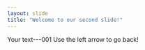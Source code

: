 ```yaml
---
layout: slide
title: "Welcome to our second slide!"
---
```

Your text---001
Use the left arrow to go back!

